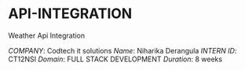 # API-INTEGRATION
Weather Api Integration

*COMPANY*: Codtech it solutions
*Name*: Niharika Derangula
*INTERN ID*: CT12NSI
*Domain*: FULL STACK DEVELOPMENT
*Duration*: 8 weeks
